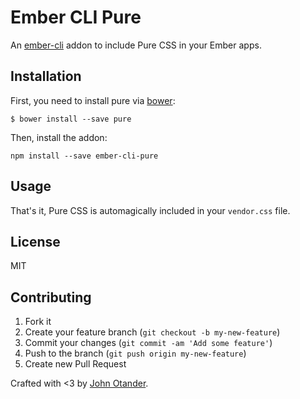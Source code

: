 # Ember CLI Pure

An [ember-cli](http://ember-cli.com) addon to include Pure CSS in your Ember apps.

## Installation

First, you need to install pure via [bower](http://bower.io):

```
$ bower install --save pure
```

Then, install the addon:

```
npm install --save ember-cli-pure
```

## Usage

That's it, Pure CSS is automagically included in your `vendor.css` file.

## License

MIT

## Contributing

1. Fork it
2. Create your feature branch (`git checkout -b my-new-feature`)
3. Commit your changes (`git commit -am 'Add some feature'`)
4. Push to the branch (`git push origin my-new-feature`)
5. Create new Pull Request

Crafted with <3 by [John Otander](http://johnotander.com).
